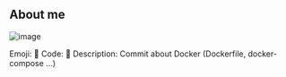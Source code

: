## About me 





![image](https://github.com/user-attachments/assets/6eabd166-ba68-4aca-831b-450c8289f2b9)


Emoji: 🐳
Code: :whale:
Description: Commit about Docker (Dockerfile, docker-compose ...)
